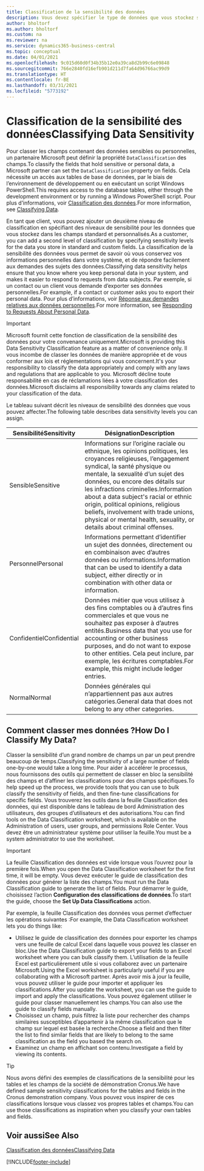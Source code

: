 ```yaml
---
title: Classification de la sensibilité des données
description: Vous devez spécifier le type de données que vous stockez sur les personnes afin de pouvoir répondre aux demandes des sujets des données.
author: bholtorf
ms.author: bholtorf
ms.custom: na
ms.reviewer: na
ms.service: dynamics365-business-central
ms.topic: conceptual
ms.date: 04/01/2021
ms.openlocfilehash: 9c015d60d0f34b35b12e0a39ca8d2b99c6e09848
ms.sourcegitcommit: 766e2840fd16efb901d211d7fa64d96766ac99d9
ms.translationtype: HT
ms.contentlocale: fr-BE
ms.lasthandoff: 03/31/2021
ms.locfileid: "5773192"
---
```

# <a name="classifying-data-sensitivity"></a><span data-ttu-id="5094e-103">Classification de la sensibilité des données</span><span class="sxs-lookup"><span data-stu-id="5094e-103">Classifying Data Sensitivity</span></span>
<span data-ttu-id="5094e-104">Pour classer les champs contenant des données sensibles ou personnelles, un partenaire Microsoft peut définir la propriété ```DataClassification``` des champs.</span><span class="sxs-lookup"><span data-stu-id="5094e-104">To classify the fields that hold sensitive or personal data, a Microsoft partner can set the ```DataClassification``` property on fields.</span></span> <span data-ttu-id="5094e-105">Cela nécessite un accès aux tables de base de données, par le biais de l’environnement de développement ou en exécutant un script Windows PowerShell.</span><span class="sxs-lookup"><span data-stu-id="5094e-105">This requires access to the database tables, either through the development environment or by running a Windows PowerShell script.</span></span> <span data-ttu-id="5094e-106">Pour plus d’informations, voir [Classification des données](/dynamics365/business-central/dev-itpro/developer/devenv-classifying-data).</span><span class="sxs-lookup"><span data-stu-id="5094e-106">For more information, see [Classifying Data](/dynamics365/business-central/dev-itpro/developer/devenv-classifying-data).</span></span>  

<span data-ttu-id="5094e-107">En tant que client, vous pouvez ajouter un deuxième niveau de classification en spécifiant des niveaux de sensibilité pour les données que vous stockez dans les champs standard et personnalisés.</span><span class="sxs-lookup"><span data-stu-id="5094e-107">As a customer, you can add a second level of classification by specifying sensitivity levels for the data you store in standard and custom fields.</span></span> <span data-ttu-id="5094e-108">La classification de la sensibilité des données vous permet de savoir où vous conservez vos informations personnelles dans votre système, et de répondre facilement aux demandes des sujets des données.</span><span class="sxs-lookup"><span data-stu-id="5094e-108">Classifying data sensitivity helps ensure that you know where you keep personal data in your system, and makes it easier to respond to requests from data subjects.</span></span> <span data-ttu-id="5094e-109">Par exemple, si un contact ou un client vous demande d’exporter ses données personnelles.</span><span class="sxs-lookup"><span data-stu-id="5094e-109">For example, if a contact or customer asks you to export their personal data.</span></span> <span data-ttu-id="5094e-110">Pour plus d’informations, voir [Réponse aux demandes relatives aux données personnelles](admin-responding-to-requests-about-personal-data.md).</span><span class="sxs-lookup"><span data-stu-id="5094e-110">For more information, see [Responding to Requests About Personal Data](admin-responding-to-requests-about-personal-data.md).</span></span>

> [!Important]
> <span data-ttu-id="5094e-111">Microsoft fournit cette fonction de classification de la sensibilité des données pour votre convenance uniquement.</span><span class="sxs-lookup"><span data-stu-id="5094e-111">Microsoft is providing this Data Sensitivity Classification feature as a matter of convenience only.</span></span> <span data-ttu-id="5094e-112">Il vous incombe de classer les données de manière appropriée et de vous conformer aux lois et réglementations qui vous concernent.</span><span class="sxs-lookup"><span data-stu-id="5094e-112">It's your responsibility to classify the data appropriately and comply with any laws and regulations that are applicable to you.</span></span> <span data-ttu-id="5094e-113">Microsoft décline toute responsabilité en cas de réclamations liées à votre classification des données.</span><span class="sxs-lookup"><span data-stu-id="5094e-113">Microsoft disclaims all responsibility towards any claims related to your classification of the data.</span></span>  

<span data-ttu-id="5094e-114">Le tableau suivant décrit les niveaux de sensibilité des données que vous pouvez affecter.</span><span class="sxs-lookup"><span data-stu-id="5094e-114">The following table describes data sensitivity levels you can assign.</span></span>

|<span data-ttu-id="5094e-115">Sensibilité</span><span class="sxs-lookup"><span data-stu-id="5094e-115">Sensitivity</span></span>|<span data-ttu-id="5094e-116">Désignation</span><span class="sxs-lookup"><span data-stu-id="5094e-116">Description</span></span>|
|----|----|
|<span data-ttu-id="5094e-117">Sensible</span><span class="sxs-lookup"><span data-stu-id="5094e-117">Sensitive</span></span> | <span data-ttu-id="5094e-118">Informations sur l’origine raciale ou ethnique, les opinions politiques, les croyances religieuses, l’engagement syndical, la santé physique ou mentale, la sexualité d’un sujet des données, ou encore des détails sur les infractions criminelles.</span><span class="sxs-lookup"><span data-stu-id="5094e-118">Information about a data subject's racial or ethnic origin, political opinions, religious beliefs, involvement with trade unions, physical or mental health, sexuality, or details about criminal offenses.</span></span> |
|<span data-ttu-id="5094e-119">Personnel</span><span class="sxs-lookup"><span data-stu-id="5094e-119">Personal</span></span> | <span data-ttu-id="5094e-120">Informations permettant d’identifier un sujet des données, directement ou en combinaison avec d’autres données ou informations.</span><span class="sxs-lookup"><span data-stu-id="5094e-120">Information that can be used to identify a data subject, either directly or in combination with other data or information.</span></span>|
|<span data-ttu-id="5094e-121">Confidentiel</span><span class="sxs-lookup"><span data-stu-id="5094e-121">Confidential</span></span> | <span data-ttu-id="5094e-122">Données métier que vous utilisez à des fins comptables ou à d’autres fins commerciales et que vous ne souhaitez pas exposer à d’autres entités.</span><span class="sxs-lookup"><span data-stu-id="5094e-122">Business data that you use for accounting or other business purposes, and do not want to expose to other entities.</span></span> <span data-ttu-id="5094e-123">Cela peut inclure, par exemple, les écritures comptables.</span><span class="sxs-lookup"><span data-stu-id="5094e-123">For example, this might include ledger entries.</span></span>|
|<span data-ttu-id="5094e-124">Normal</span><span class="sxs-lookup"><span data-stu-id="5094e-124">Normal</span></span> | <span data-ttu-id="5094e-125">Données générales qui n’appartiennent pas aux autres catégories.</span><span class="sxs-lookup"><span data-stu-id="5094e-125">General data that does not belong to any other categories.</span></span>|

## <a name="how-do-i-classify-my-data"></a><span data-ttu-id="5094e-126">Comment classer mes données ?</span><span class="sxs-lookup"><span data-stu-id="5094e-126">How Do I Classify My Data?</span></span>
<span data-ttu-id="5094e-127">Classer la sensibilité d’un grand nombre de champs un par un peut prendre beaucoup de temps.</span><span class="sxs-lookup"><span data-stu-id="5094e-127">Classifying the sensitivity of a large number of fields one-by-one would take a long time.</span></span> <span data-ttu-id="5094e-128">Pour aider à accélérer le processus, nous fournissons des outils qui permettent de classer en bloc la sensibilité des champs et d’affiner les classifications pour des champs spécifiques.</span><span class="sxs-lookup"><span data-stu-id="5094e-128">To help speed up the process, we provide tools that you can use to bulk classify the sensitivity of fields, and then fine-tune classifications for specific fields.</span></span> <span data-ttu-id="5094e-129">Vous trouverez les outils dans la feuille Classification des données, qui est disponible dans le tableau de bord Administration des utilisateurs, des groupes d’utilisateurs et des autorisations.</span><span class="sxs-lookup"><span data-stu-id="5094e-129">You can find tools on the Data Classification worksheet, which is available on the Administration of users, user groups, and permissions Role Center.</span></span> <span data-ttu-id="5094e-130">Vous devez être un administrateur système pour utiliser la feuille.</span><span class="sxs-lookup"><span data-stu-id="5094e-130">You must be a system administrator to use the worksheet.</span></span>

> [!Important]
> <span data-ttu-id="5094e-131">La feuille Classification des données est vide lorsque vous l’ouvrez pour la première fois.</span><span class="sxs-lookup"><span data-stu-id="5094e-131">When you open the Data Classification worksheet for the first time, it will be empty.</span></span> <span data-ttu-id="5094e-132">Vous devez exécuter le guide de classification des données pour générer la liste des champs.</span><span class="sxs-lookup"><span data-stu-id="5094e-132">You must run the Data Classification guide to generate the list of fields.</span></span> <span data-ttu-id="5094e-133">Pour démarrer le guide, choisissez l’action **Configuration des classifications de données**.</span><span class="sxs-lookup"><span data-stu-id="5094e-133">To start the guide, choose the **Set Up Data Classifications** action.</span></span>

<span data-ttu-id="5094e-134">Par exemple, la feuille Classification des données vous permet d’effectuer les opérations suivantes :</span><span class="sxs-lookup"><span data-stu-id="5094e-134">For example, the Data Classification worksheet lets you do things like:</span></span>  

* <span data-ttu-id="5094e-135">Utilisez le guide de classification des données pour exporter les champs vers une feuille de calcul Excel dans laquelle vous pouvez les classer en bloc.</span><span class="sxs-lookup"><span data-stu-id="5094e-135">Use the Data Classification guide to export your fields to an Excel worksheet where you can bulk classify them.</span></span> <span data-ttu-id="5094e-136">L’utilisation de la feuille Excel est particulièrement utile si vous collaborez avec un partenaire Microsoft.</span><span class="sxs-lookup"><span data-stu-id="5094e-136">Using the Excel worksheet is particularly useful if you are collaborating with a Microsoft partner.</span></span> <span data-ttu-id="5094e-137">Après avoir mis à jour la feuille, vous pouvez utiliser le guide pour importer et appliquer les classifications.</span><span class="sxs-lookup"><span data-stu-id="5094e-137">After you update the worksheet, you can use the guide to import and apply the classifications.</span></span> <span data-ttu-id="5094e-138">Vous pouvez également utiliser le guide pour classer manuellement les champs.</span><span class="sxs-lookup"><span data-stu-id="5094e-138">You can also use the guide to classify fields manually.</span></span>  
* <span data-ttu-id="5094e-139">Choisissez un champ, puis filtrez la liste pour rechercher des champs similaires susceptibles d’appartenir à la même classification que le champ sur lequel est basée la recherche.</span><span class="sxs-lookup"><span data-stu-id="5094e-139">Choose a field and then filter the list to find similar fields that are likely to belong to the same classification as the field you based the search on.</span></span>  
* <span data-ttu-id="5094e-140">Examinez un champ en affichant son contenu.</span><span class="sxs-lookup"><span data-stu-id="5094e-140">Investigate a field by viewing its contents.</span></span>  

> [!Tip]
> <span data-ttu-id="5094e-141">Nous avons défini des exemples de classifications de la sensibilité pour les tables et les champs de la société de démonstration Cronus.</span><span class="sxs-lookup"><span data-stu-id="5094e-141">We have defined sample sensitivity classifications for the tables and fields in the Cronus demonstration company.</span></span> <span data-ttu-id="5094e-142">Vous pouvez vous inspirer de ces classifications lorsque vous classez vos propres tables et champs.</span><span class="sxs-lookup"><span data-stu-id="5094e-142">You can use those classifications as inspiration when you classify your own tables and fields.</span></span>

## <a name="see-also"></a><span data-ttu-id="5094e-143">Voir aussi</span><span class="sxs-lookup"><span data-stu-id="5094e-143">See Also</span></span>

[<span data-ttu-id="5094e-144">Classification des données</span><span class="sxs-lookup"><span data-stu-id="5094e-144">Classifying Data</span></span>](/dynamics365/business-central/dev-itpro/developer/devenv-classifying-data)  


[!INCLUDE[footer-include](includes/footer-banner.md)]